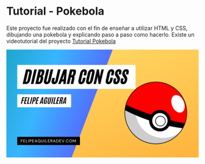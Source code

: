 # Tutorial - Pokebola

Este proyecto fue realizado con el fin de enseñar a utilizar HTML y CSS, dibujando una pokebola y explicando paso a paso como hacerlo. Existe un videotutorial del proyecto [Tutorial Pokebola](https://youtu.be/WV_7LZc-FCY "Tutorial Pokebola")


![](https://github.com/felipeaguileradev/tutorial-pokebola/blob/main/tutorial%20pokebola.png?raw=true)

